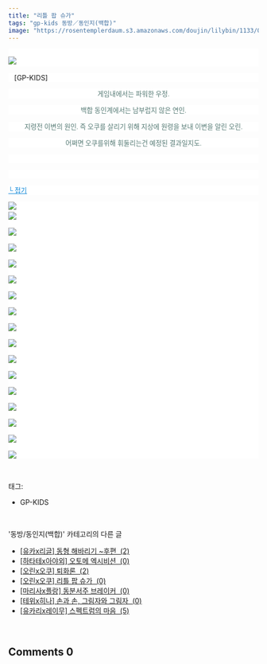 ```yaml
---
title: "리틀 팝 슈가"
tags: "gp-kids 동방／동인지(백합)"
image: "https://rosentemplerdaum.s3.amazonaws.com/doujin/lilybin/1133/001.jpg"
---
```

<div class="article">
<div class="area_view">
<p style="text-align: justify; background: white"><span style="color:#557a74; font-family:돋움; font-size:10pt"><br/><img src="{{ site.imgserver10 }}/lilybin/1133/001.jpg"/> 
</span></p><p style="text-align: justify; background: white"> 
 [GP-KIDS]</p><p style="text-align: center; background: white"><span style="color:#557a74; font-family:돋움; font-size:10pt">게임내에서는 파워한 우정.
</span></p><p style="text-align: center; background: white"><span style="color:#557a74; font-family:돋움; font-size:10pt">백합 동인계에서는 남부럽지 않은 연인.
</span></p><p style="text-align: center; background: white"><span style="color:#557a74; font-family:돋움; font-size:10pt">지령전 이변의 원인. 즉 오쿠를 살리기 위해 지상에 원령을 보내 이변을 알린 오린.
</span></p><p style="text-align: center; background: white"><span style="color:#557a74; font-family:돋움; font-size:10pt">어쩌면 오쿠를위해 휘둘리는건 예정된 결과일지도.
</span></p><p style="text-align: justify; background: white"> 
 </p><p style="text-align: justify; background: white"> 
 </p><p style="text-align: justify; background: white"><a href="http://blog.naver.com/PostView.nhn?blogId=cjb0236&amp;logNo=150139751732&amp;parentCategoryNo=&amp;categoryNo=41&amp;viewDate=&amp;isShowPopularPosts=false&amp;from=postView"><span style="color:#0482d6; font-family:돋움; font-size:10pt; text-decoration:underline">└ 접기</span></a><span style="color:#557a74; font-family:돋움; font-size:10pt">
</span></p><p style="text-align: justify; background: white"><img src="{{ site.imgserver10 }}/lilybin/1133/002.jpg"/><span style="color:#557a74; font-family:돋움; font-size:10pt"><br/><img src="{{ site.imgserver10 }}/lilybin/1133/003.jpg"/><br/><br/><img src="{{ site.imgserver10 }}/lilybin/1133/004.jpg"/><br/><br/><img src="{{ site.imgserver10 }}/lilybin/1133/005.jpg"/><br/><br/><img src="{{ site.imgserver10 }}/lilybin/1133/006.jpg"/><br/><br/><img src="{{ site.imgserver10 }}/lilybin/1133/007.jpg"/><br/><br/><img src="{{ site.imgserver10 }}/lilybin/1133/008.jpg"/><br/><br/><img src="{{ site.imgserver10 }}/lilybin/1133/009.jpg"/><br/><br/><img src="{{ site.imgserver10 }}/lilybin/1133/010.jpg"/><br/><br/><img src="{{ site.imgserver10 }}/lilybin/1133/011.jpg"/><br/><br/><img src="{{ site.imgserver10 }}/lilybin/1133/012.jpg"/><br/><br/><img src="{{ site.imgserver10 }}/lilybin/1133/013.jpg"/><br/><br/><img src="{{ site.imgserver10 }}/lilybin/1133/014.jpg"/><br/><br/><img src="{{ site.imgserver10 }}/lilybin/1133/015.jpg"/><br/><br/><img src="{{ site.imgserver10 }}/lilybin/1133/016.jpg"/><br/><br/><img src="{{ site.imgserver10 }}/lilybin/1133/017.jpg"/><br/><br/><img src="{{ site.imgserver10 }}/lilybin/1133/018.jpg"/>
</span></p>
</div></div><br/>
<div class="tagTrail">
<p>태그: </p>
<ul>
<li>GP-KIDS</li>
</ul>
</div><br/>
<div class="another">
<p>'동방/동인지(백합)' 카테고리의 다른 글</p>
<ul>
<li><a href="/lilybin_1136">
[유카x리글] 동형 해바리기 ~후편  (2)
</a></li>
<li><a href="/lilybin_1135">
[하타테x아야외] 오토메 엑시비션  (0)
</a></li>
<li><a href="/lilybin_1134">
[오린x오쿠] 퇴화론  (2)
</a></li>
<li><a href="/lilybin_1133">
[오린x오쿠] 리틀 팝 슈가  (0)
</a></li>
<li><a href="/lilybin_1132">
[마리사x플랑] 동분서주 브레이커  (0)
</a></li>
<li><a href="/lilybin_1131">
[테위x히나] 손과 손, 그림자와 그림자  (0)
</a></li>
<li><a href="/lilybin_1130">
[유카리x레이무] 스펙트럼의 마음  (5)
</a></li>
</ul>
</div><br/>
<div class="comment">
<h2 class="bold">Comments <span id="commentCount1133">0</span></h2>
<div style="clear:both;">
<div id="entry1133Comment" style="display:block">
</div>
</div>
</div><br/>
<br/>
<p id="refer"></p>
<br/>


